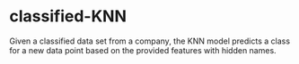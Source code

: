 # classified-KNN
Given a classified data set from a company, the KNN model predicts a class for a new data point based on the provided features with hidden names. 
